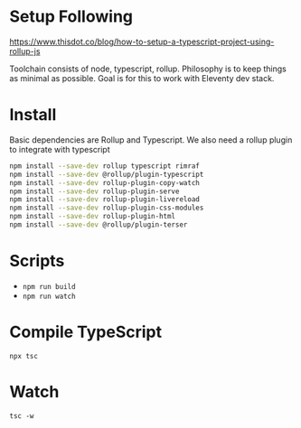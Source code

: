 # Setup Following
https://www.thisdot.co/blog/how-to-setup-a-typescript-project-using-rollup-js

Toolchain consists of node, typescript, rollup. 
Philosophy is to keep things as minimal as possible.
Goal is for this to work with Eleventy dev stack.


# Install

Basic dependencies are Rollup and Typescript. 
We also need a rollup plugin to integrate with typescript
```sh
npm install --save-dev rollup typescript rimraf
npm install --save-dev @rollup/plugin-typescript
npm install --save-dev rollup-plugin-copy-watch
npm install --save-dev rollup-plugin-serve
npm install --save-dev rollup-plugin-livereload
npm install --save-dev rollup-plugin-css-modules
npm install --save-dev rollup-plugin-html
npm install --save-dev @rollup/plugin-terser
```

# Scripts
* `npm run build`
* `npm run watch`


# Compile TypeScript
`npx tsc`

# Watch
`tsc -w`


